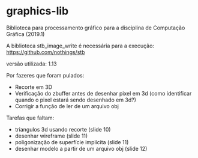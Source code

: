 # graphics-lib

Biblioteca para processamento gráfico para a disciplina de Computação Gráfica (2019.1)

A biblioteca stb_image_write é necessária para a execução:
https://github.com/nothings/stb

versão utilizada: 1.13

Por fazeres que foram pulados:
- Recorte em 3D
- Verificação do zbuffer antes de desenhar pixel em 3d (como identificar quando o pixel estará sendo desenhado em 3d?)
- Corrigir a função de ler de um arquivo obj

Tarefas que faltam:

- triangulos 3d usando recorte (slide 10)
- desenhar wireframe (slide 11)
- poligonização de superfície implícita (slide 11)
- desenhar modelo a partir de um arquivo obj (slide 12)
